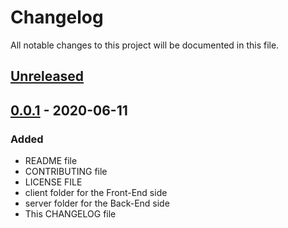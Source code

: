 # Changelog
All notable changes to this project will be documented in this file.
<!--The format is based on [Keep a Changelog](https://keepachangelog.com/en/1.0.0/), and this project adheres to [Semantic Versioning](https://semver.org/spec/v2.0.0.html).-->

## [Unreleased](https://github.com/AmineAML/podify/compare)

## [0.0.1](https://github.com/AmineAML/podify/releases/tag/v0.0.1) - 2020-06-11

### Added
- README file
- CONTRIBUTING file
- LICENSE FILE
- client folder for the Front-End side
- server folder for the Back-End side
- This CHANGELOG file